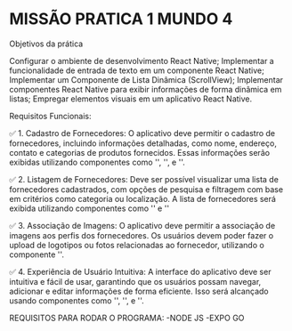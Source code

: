 # MISSÃO PRATICA 1 MUNDO 4
Objetivos da prática

Configurar o ambiente de desenvolvimento React Native;
Implementar a funcionalidade de entrada de texto em um componente React Native;
Implementar um Componente de Lista Dinâmica (ScrollView);
Implementar componentes React Native para exibir informações de forma dinâmica
em listas;
Empregar elementos visuais em um aplicativo React Native.

 Requisitos Funcionais:

✅ 1. Cadastro de Fornecedores: O aplicativo deve permitir o cadastro de fornecedores,
incluindo informações detalhadas, como nome, endereço, contato e categorias de
produtos fornecidos. Essas informações serão exibidas utilizando componentes
como '<Text>', '<TextInput>', e '<Image>'.

✅ 2. Listagem de Fornecedores: Deve ser possível visualizar uma lista de fornecedores
cadastrados, com opções de pesquisa e filtragem com base em critérios como
categoria ou localização. A lista de fornecedores será exibida utilizando
componentes como '<Text>' e '<Image>'

✅ 3. Associação de Imagens: O aplicativo deve permitir a associação de imagens aos
perfis dos fornecedores. Os usuários devem poder fazer o upload de logotipos ou
fotos relacionadas ao fornecedor, utilizando o componente '<Image>'.

✅ 4. Experiência de Usuário Intuitiva: A interface do aplicativo deve ser intuitiva e fácil
de usar, garantindo que os usuários possam navegar, adicionar e editar informações
de forma eficiente. Isso será alcançado usando componentes como '<Text>',
'<TextInput>', e '<Image>'. 

REQUISITOS PARA RODAR O PROGRAMA:
-NODE JS
-EXPO GO

